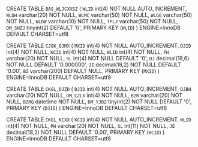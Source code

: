 CREATE TABLE `BAS_WLJCXXSZ` (
`WLID` int(4) NOT NULL AUTO_INCREMENT,
`WLDH` varchar(20) NOT NULL,
`WLMC` varchar(50) NOT NULL,
`WLGG` varchar(50) NOT NULL,
`WLDW` varchar(10) NOT NULL,
`TPLJ` varchar(50) NOT NULL,
`DM_SHZJ` tinyint(2) DEFAULT '0',
PRIMARY KEY (`WLID`)
) ENGINE=InnoDB DEFAULT CHARSET=utf8

CREATE TABLE `CJGK_DJMX` (
`MXID` int(4) NOT NULL AUTO_INCREMENT,
`DJID` int(4) NOT NULL,
`KCID` int(4) NOT NULL,
`WLID` int(4) NOT NULL,
`PH` varchar(20) NOT NULL,
`SL` int(4) NOT NULL DEFAULT '0',
`DJ` decimal(18,6) NOT NULL DEFAULT '0.000000',
`JE` decimal(18,2) NOT NULL DEFAULT '0.00',
`BZ` varchar(200) DEFAULT NULL,
PRIMARY KEY (`MXID`)
) ENGINE=InnoDB DEFAULT CHARSET=utf8

CREATE TABLE `CKGL_DJZD` (
`DJID` int(4) NOT NULL AUTO_INCREMENT,
`DJBH` varchar(20) NOT NULL,
`DM_CZLX` int(4) NOT NULL,
`BZR` varchar(20) NOT NULL,
`BZRQ` datetime NOT NULL,
`DM_YJBZ` tinyint(2) NOT NULL DEFAULT '0',
PRIMARY KEY (`DJID`)
) ENGINE=InnoDB DEFAULT CHARSET=utf8

CREATE TABLE `CKGL_KCXX` (
`KCID` int(4) NOT NULL AUTO_INCREMENT,
`WLID` int(4) NOT NULL,
`PH` varchar(20) NOT NULL,
`SL` int(11) NOT NULL,
`JE` decimal(18,2) NOT NULL DEFAULT '0.00',
PRIMARY KEY (`KCID`)
) ENGINE=InnoDB DEFAULT CHARSET=utf8